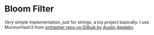 # Bloom Filter

*Very* simple implementation, just for strings, a toy project basically.
I use MurmurHash3 from [smhasher repo on Github by Austin Appleby](https://github.com/aappleby/smhasher/blob/master/src/MurmurHash3.cpp).